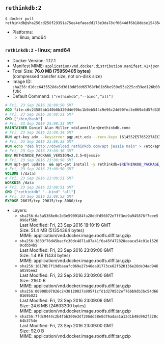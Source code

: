 ## `rethinkdb:2`

```console
$ docker pull rethinkdb@sha256:d258f29351a75ee4efaeadd173e3da78cf6644df6b18debe1543543dcc6f5e20
```

-	Platforms:
	-	linux; amd64

### `rethinkdb:2` - linux; amd64

-	Docker Version: 1.12.1
-	Manifest MIME: `application/vnd.docker.distribution.manifest.v2+json`
-	Total Size: **76.0 MB (75959405 bytes)**  
	(compressed transfer size, not on-disk size)
-	Image ID: `sha256:d10cc6435528da5d3018dd5dd65768fb01b5be930e53e225cd39ed126b00f3bc`
-	Default Command: `["rethinkdb","--bind","all"]`

```dockerfile
# Fri, 23 Sep 2016 18:08:50 GMT
ADD file:c6c23585ab140b0b320d4e99bc1b0eb544c9e96c24d90fec5e069a6d57d335ca in / 
# Fri, 23 Sep 2016 18:08:51 GMT
CMD ["/bin/bash"]
# Fri, 23 Sep 2016 23:08:33 GMT
MAINTAINER Daniel Alan Miller <dalanmiller@rethinkdb.com>
# Fri, 23 Sep 2016 23:08:34 GMT
RUN apt-key adv --keyserver pgp.mit.edu --recv-keys 1614552E5765227AEC39EFCFA7E00EF33A8F2399
# Fri, 23 Sep 2016 23:08:35 GMT
RUN echo "deb http://download.rethinkdb.com/apt jessie main" > /etc/apt/sources.list.d/rethinkdb.list
# Fri, 23 Sep 2016 23:08:36 GMT
ENV RETHINKDB_PACKAGE_VERSION=2.3.5~0jessie
# Fri, 23 Sep 2016 23:08:50 GMT
RUN apt-get update 	&& apt-get install -y rethinkdb=$RETHINKDB_PACKAGE_VERSION 	&& rm -rf /var/lib/apt/lists/*
# Fri, 23 Sep 2016 23:08:50 GMT
VOLUME [/data]
# Fri, 23 Sep 2016 23:08:51 GMT
WORKDIR /data
# Fri, 23 Sep 2016 23:08:51 GMT
CMD ["rethinkdb" "--bind" "all"]
# Fri, 23 Sep 2016 23:08:52 GMT
EXPOSE 28015/tcp 29015/tcp 8080/tcp
```

-	Layers:
	-	`sha256:6a5a5368e0c2d3e5909184fa28ddfd56072e7ff3ee9a945876f7eee5896ef5bb`  
		Last Modified: Fri, 23 Sep 2016 18:10:19 GMT  
		Size: 51.4 MB (51354364 bytes)  
		MIME: application/vnd.docker.image.rootfs.diff.tar.gzip
	-	`sha256:3833f76d45bacfc30dc4871a87a41f6a45f472828eeaca54c01e15260cdbb4b5`  
		Last Modified: Fri, 23 Sep 2016 23:09:00 GMT  
		Size: 1.4 KB (1433 bytes)  
		MIME: application/vnd.docker.image.rootfs.diff.tar.gzip
	-	`sha256:10178b7f19dbaeafc069e27b46ea91773ce62f620136e20de34ad948a0595ee2`  
		Last Modified: Fri, 23 Sep 2016 23:09:00 GMT  
		Size: 216.0 B  
		MIME: application/vnd.docker.image.rootfs.diff.tar.gzip
	-	`sha256:00908b07826c2438120027a90571cfd1d270532ef76bb9db3bc54d660169b021`  
		Last Modified: Fri, 23 Sep 2016 23:09:08 GMT  
		Size: 24.6 MB (24603300 bytes)  
		MIME: application/vnd.docker.image.rootfs.diff.tar.gzip
	-	`sha256:7fdc9444c2b4fbb300e3df206dd38e8d76adaa1a12d1b48d962f320c64b3754e`  
		Last Modified: Fri, 23 Sep 2016 23:09:00 GMT  
		Size: 92.0 B  
		MIME: application/vnd.docker.image.rootfs.diff.tar.gzip
